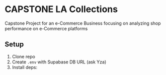 # CAPSTONE LA Collections
Capstone Project for an e-Commerce Business focusing on analyzing shop performance on e-Commerce platforms

## Setup
1. Clone repo  
2. Create `.env` with Supabase DB URL (ask Yza)
3. Install deps:
